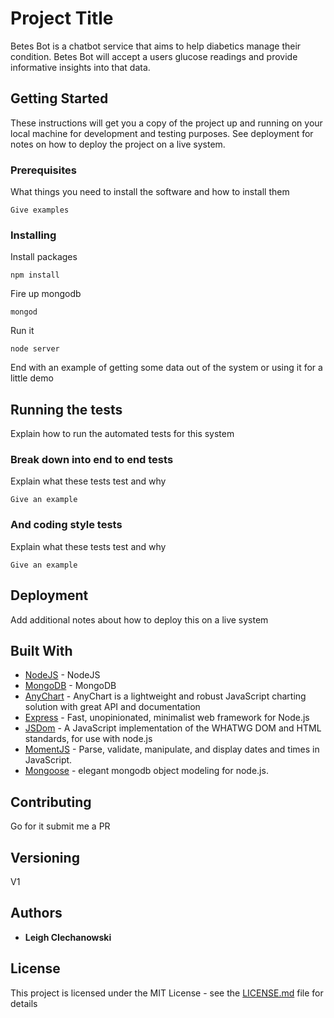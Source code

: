 # Project Title

Betes Bot is a chatbot service that aims to help diabetics manage their condition. Betes Bot will accept a users glucose readings and provide informative insights into that data.

## Getting Started

These instructions will get you a copy of the project up and running on your local machine for development and testing purposes. See deployment for notes on how to deploy the project on a live system.

### Prerequisites

What things you need to install the software and how to install them

```
Give examples
```

### Installing

Install packages

```
npm install
```

Fire up mongodb

```
mongod
```

Run it

```
node server
```

End with an example of getting some data out of the system or using it for a little demo

## Running the tests

Explain how to run the automated tests for this system

### Break down into end to end tests

Explain what these tests test and why

```
Give an example
```

### And coding style tests

Explain what these tests test and why

```
Give an example
```

## Deployment

Add additional notes about how to deploy this on a live system

## Built With

* [NodeJS](https://nodejs.org/en/about/) - NodeJS
* [MongoDB](https://www.mongodb.com/) - MongoDB
* [AnyChart](https://www.npmjs.com/package/anychart-nodejs) - AnyChart is a lightweight and robust JavaScript charting solution with great API and documentation
* [Express](https://expressjs.com/) - Fast, unopinionated, minimalist web framework for Node.js
* [JSDom](https://github.com/jsdom/jsdom) - A JavaScript implementation of the WHATWG DOM and HTML standards, for use with node.js
* [MomentJS](https://momentjs.com/) - Parse, validate, manipulate, and display dates and times in JavaScript.
* [Mongoose](http://mongoosejs.com/) - elegant mongodb object modeling for node.js.




## Contributing

Go for it submit me a PR

## Versioning

V1

## Authors

* **Leigh CIechanowski** 

## License

This project is licensed under the MIT License - see the [LICENSE.md](LICENSE.md) file for details
